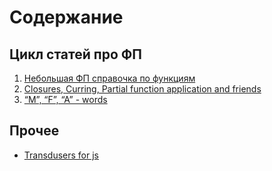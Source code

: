 # Содержание

## Цикл статей про ФП

1. [Небольшая ФП справочка по функциям](./notes/about_fp/fp-i.html)
2. [Closures, Curring, Partial function application and friends](./notes/about_fp/fp-ii.html)
3. [“M”, “F”, “A” - words](./notes/about_fp/fp-iii.html)

## Прочее
- [Transdusers for js](./notes/transdusers-js.html)

